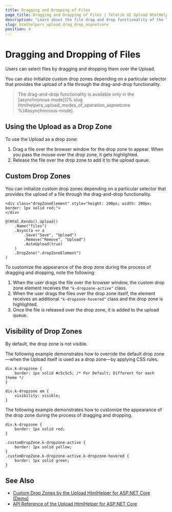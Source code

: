 ```yaml
---
title: Dragging and Dropping of Files
page_title: Dragging and Dropping of Files | Telerik UI Upload HtmlHelper for ASP.NET Core
description: "Learn about the file drag and drop functionality of the Telerik UI Upload HtmlHelper for ASP.NET Core (MVC 6 or ASP.NET Core MVC)."
slug: htmlhelpers_upload_drag_drop_aspnetcore
position: 4
---
```


# Dragging and Dropping of Files

Users can select files by dragging and dropping them over the Upload.

You can also initialize custom drop zones depending on a particular selector that provides the upload of a file through the drag-and-drop functionality.

> The drag-and-drop functionality is available only in the [asynchronous mode]({% slug htmlhelpers_upload_modes_of_operation_aspnetcore %}#asynchronous-mode).

## Using the Upload as a Drop Zone

To use the Upload as a drop zone:

1. Drag a file over the browser window for the drop zone to appear. When you pass the mouse over the drop zone, it gets highlighted.
1. Release the file over the drop zone to add it to the upload queue.

## Custom Drop Zones

You can initialize custom drop zones depending on a particular selector that provides the upload of a file through the drag-and-drop functionality.

```
<div class="dropZoneElement" style="height: 200px; width: 200px; border: 1px solid red;">
</div>

@(Html.Kendo().Upload()
    .Name("files")
    .Async(a => a
        .Save("Save", "Upload")
        .Remove("Remove", "Upload")
        .AutoUpload(true)
    )
    .DropZone(".dropZoneElement")
)
```

To customize the appearance of the drop zone during the process of dragging and dropping, note the following:

1. When the user drags the file over the browser window, the custom drop zone element receives the `"k-dropzone-active"` class.
2. When the user drags the files over the drop zone itself, the element receives an additional `"k-dropzone-hovered"` class and the drop zone is highlighted.
3. Once the file is released over the drop zone, it is added to the upload queue.

## Visibility of Drop Zones

By default, the drop zone is not visible.

The following example demonstrates how to override the default drop zone&mdash;when the Upload itself is used as a drop zone&mdash;by applying CSS rules.

    div.k-dropzone {
        border: 1px solid #c5c5c5; /* For Default; Different for each theme */
    }

    div.k-dropzone em {
        visibility: visible;
    }

The following example demonstrates how to customize the appearance of the drop zone during the process of dragging and dropping.

    div.k-dropzone {
        border: 1px solid red;
    }

    .customDropZone.k-dropzone-active {
        border: 1px solid yellow;
    }
    .customDropZone.k-dropzone-active.k-dropzone-hovered {
        border: 1px solid green;
    }

## See Also

* [Custom Drop Zones by the Upload HtmlHelper for ASP.NET Core (Demo)](https://demos.telerik.com/aspnet-core/upload/customdropzone)
* [API Reference of the Upload HtmlHelper for ASP.NET Core](/api/upload)
